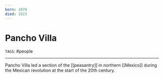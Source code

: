 ```yaml
---
born: 1878
died: 1923
---
```

# Pancho Villa
`TAGS`: #people 

---
Pancho Villa led a section of the [[peasantry]] in northern [[Mexico]] during the Mexican revolution at the start of the 20th century. 